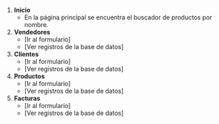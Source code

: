 1. **Inicio**
    - En la página principal se encuentra el buscador de productos por nombre.
2. **Vendedores**
   - [Ir al formulario]
   - [Ver registros de la base de datos]
3. **Clientes**
   - [Ir al formulario]
   - [Ver registros de la base de datos]
4. **Productos**
   - [Ir al formulario]
   - [Ver registros de la base de datos]
5. **Facturas**
   - [Ir al formulario]
   - [Ver registros de la base de datos]
